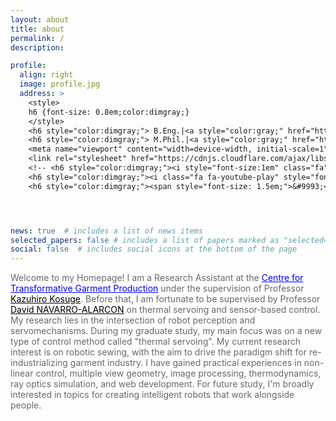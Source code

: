 ```yaml
---
layout: about
title: about
permalink: /
description:

profile:
  align: right
  image: profile.jpg
  address: >
    <style>
    h6 {font-size: 0.8em;color:dimgray;}
    </style>
    <h6 style="color:dimgray;"> B.Eng.|<a style="color:gray;" href="https://www.polyu.edu.hk/en/">PolyU</a></h6>
    <h6 style="color:dimgray;"> M.Phil.|<a style="color:gray;" href="https://www.polyu.edu.hk/en/">PolyU</a></h6>
    <meta name="viewport" content="width=device-width, initial-scale=1">
    <link rel="stylesheet" href="https://cdnjs.cloudflare.com/ajax/libs/font-awesome/4.7.0/css/font-awesome.min.css">
    <!-- <h6 style="color:dimgray;"><i style="font-size:1em" class="fa">&#xf1d7;</i> yizhijinlier7</h6> -->
    <h6 style="color:dimgray;"><i class="fa fa-youtube-play" style="font-size:1.5em;color:red"></i> <a style="color:gray;" href="https://www.youtube.com/channel/UCc0V77805epZChBeOx_vGeg">Youtube Channel</a></h6>
    <h6 style="color:dimgray;"><span style="font-size: 1.5em;">&#9993;</span>  19044457r@connect.polyu.hk</h6>




news: true  # includes a list of news items
selected_papers: false # includes a list of papers marked as "selected={true}"
social: false  # includes social icons at the bottom of the page
---
```

<span style="color:dimgray">
Welcome to my Homepage! I am a Research Assistant at the <a style="color:blue; font-style: bold;" href="https://www.transgp.hk/">Centre for Transformative Garment Production</a> under the supervision of Professor <a style="color:black; font-style: bold;" href="https://www.eee.hku.hk/people/kazuhiro-kosuge/">Kazuhiro Kosuge</a>. Before that, I am fortunate to be supervised by Professor <a style="color:black; font-style: bold;" href="https://www.polyu.edu.hk/en/me/people/academic-teaching-staff/david-navarro-alarcon-dr/">David NAVARRO-ALARCON</a> on thermal servoing and sensor-based control.



<span style="color:dimgray">
My research lies in the intersection of robot perception and servomechanisms. During my graduate study, my main focus was on a new type of control method called "thermal servoing". My current research interest is on robotic sewing, with the aim to drive the paradigm shift for re-industrializing garment industry.

<span style="color:dimgray">
I have gained practical experiences in non-linear control, multiple view geometry, image processing, thermodynamics, ray optics simulation, and web development. For future study, I'm broadly interested in topics for creating intelligent robots that work alongside people.
</span>
